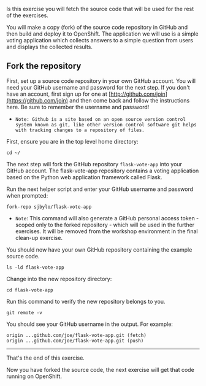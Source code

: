 Is this exercise you will fetch the source code that will be used for the rest of the exercises.  

You will make a copy (fork) of the source code repository in GitHub and then build and deploy it to OpenShift.   The application we will use is a simple voting application which collects answers to a simple question from users and displays the collected results. 

## Fork the repository 

First, set up a source code repository in your own GitHub account.  You will need your GitHub username and password for
the next step.  If you don't have an account, first sign up for one at [http://github.com/join](https://github.com/join) and then come back and follow the instructions here. Be sure to remember the username and password!

 - ``Note: Github is a site based on an open source version control system known as git, like other version control software git helps with tracking changes to a repository of files.`` 

First, ensure you are in the top level home directory:

```execute 
cd ~/ 
```

The next step will fork the GitHub repository ``flask-vote-app`` into your GitHub account.  The flask-vote-app repository contains a voting application based on the Python web application framework called Flask. 

Run the next helper script and enter your GitHub username and password when prompted:

```execute 
fork-repo sjbylo/flask-vote-app
```

 - ``Note``: This command will also generate a GitHub personal access token - scoped only to the forked repository - which will be used in the further exercises. It will be removed from the workshop environment in the final clean-up exercise.  

You should now have your own GitHub repository containing the example source code. 

```execute
ls -ld flask-vote-app 
```

Change into the new repository directory:

```execute
cd flask-vote-app
```

Run this command to verify the new repository belongs to you.  

```execute
git remote -v
```

You should see your GitHub username in the output. For example:

```
origin ...github.com/joe/flask-vote-app.git (fetch)
origin ...github.com/joe/flask-vote-app.git (push)
```

---
That's the end of this exercise.

Now you have forked the source code, the next exercise will get that code running on OpenShift. 


